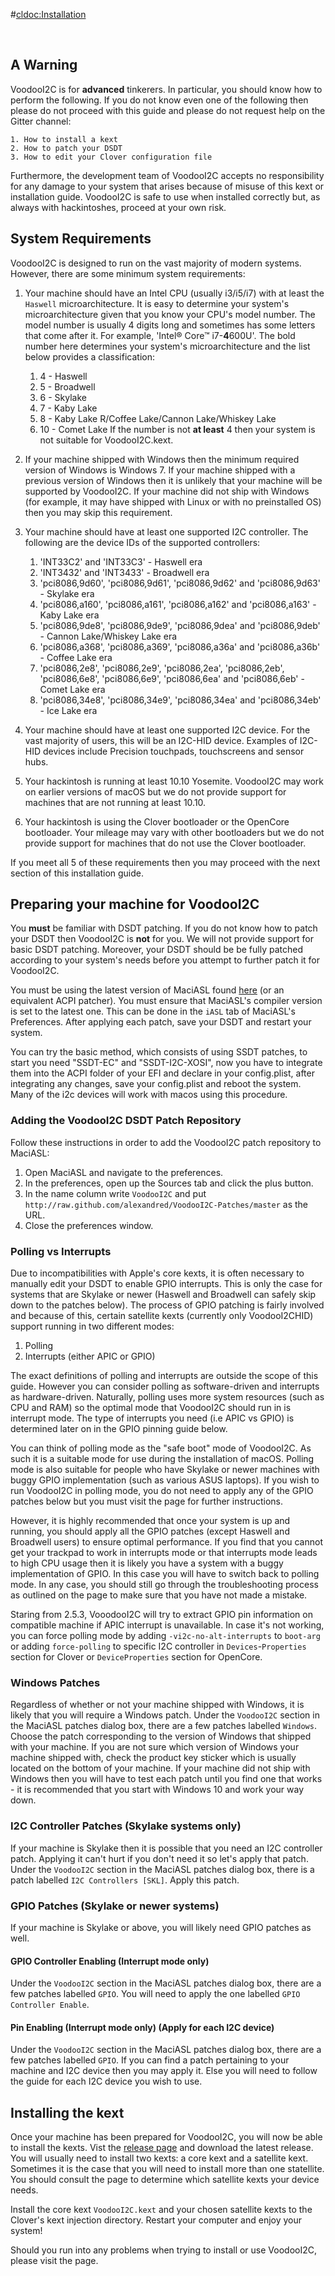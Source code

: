 #<cldoc:Installation>

&#8291;

## A Warning

VoodooI2C is for **advanced** tinkerers. In particular, you should know how to perform the following. If you do not know even one of the following then please do not proceed with this guide and please do not request help on the Gitter channel:

	1. How to install a kext
	2. How to patch your DSDT
	3. How to edit your Clover configuration file

Furthermore, the development team of VoodooI2C accepts no responsibility for any damage to your system that arises because of misuse of this kext or installation guide. VoodooI2C is safe to use when installed correctly but, as always with hackintoshes, proceed at your own risk.

## System Requirements

VoodooI2C is designed to run on the vast majority of modern systems. However, there are some minimum system requirements:

1. Your machine should have an Intel CPU (usually i3/i5/i7) with at least the `Haswell` microarchitecture. It is easy to determine your system's microarchitecture given that you know your CPU's model number. The model number is usually 4 digits long and sometimes has some letters that come after it. For example, 'Intel® Core™ i7-**4**600U'. The bold number here determines your system's microarchitecture and the list below provides a classification:
	1. 4 - Haswell
	2. 5 - Broadwell
	3. 6 - Skylake
	4. 7 - Kaby Lake
	5. 8 - Kaby Lake R/Coffee Lake/Cannon Lake/Whiskey Lake
	6. 10 - Comet Lake
If the number is not **at least** 4 then your system is not suitable for VoodooI2C.kext.

2. If your machine shipped with Windows then the minimum required version of Windows is Windows 7. If your machine shipped with a previous version of Windows then it is unlikely that your machine will be supported by VoodooI2C. If your machine did not ship with Windows (for example, it may have shipped with Linux or with no preinstalled OS) then you may skip this requirement.

3. Your machine should have at least one supported I2C controller. The following are the device IDs of the supported controllers:

	1. 'INT33C2' and 'INT33C3' - Haswell era
	2. 'INT3432' and 'INT3433' - Broadwell era
	3. 'pci8086,9d60', 'pci8086,9d61', 'pci8086,9d62' and 'pci8086,9d63' - Skylake era
	4. 'pci8086,a160', 'pci8086,a161', 'pci8086,a162' and 'pci8086,a163' - Kaby Lake era
	5. 'pci8086,9de8', 'pci8086,9de9', 'pci8086,9dea' and 'pci8086,9deb' - Cannon Lake/Whiskey Lake era
	6. 'pci8086,a368', 'pci8086,a369', 'pci8086,a36a' and 'pci8086,a36b' - Coffee Lake era
	7. 'pci8086,2e8', 'pci8086,2e9', 'pci8086,2ea', 'pci8086,2eb',
	   'pci8086,6e8', 'pci8086,6e9', 'pci8086,6ea' and 'pci8086,6eb' - Comet Lake era
	8. 'pci8086,34e8', 'pci8086,34e9', 'pci8086,34ea' and 'pci8086,34eb' - Ice Lake era

4. Your machine should have at least one supported I2C device. For the vast majority of users, this will be an I2C-HID device. Examples of I2C-HID devices include Precision touchpads, touchscreens and sensor hubs.

5. Your hackintosh is running at least 10.10 Yosemite. VoodooI2C may work on earlier versions of macOS but we do not provide support for machines that are not running at least 10.10.

6. Your hackintosh is using the Clover bootloader or the OpenCore bootloader. Your mileage may vary with other bootloaders but we do not provide support for machines that do not use the Clover bootloader.

If you meet all 5 of these requirements then you may proceed with the next section of this installation guide.

## Preparing your machine for VoodooI2C

You **must** be familiar with DSDT patching. If you do not know how to patch your DSDT then VoodooI2C is **not** for you. We will not provide support for basic DSDT patching. Moreover, your DSDT should be be fully patched according to your system's needs before you attempt to further patch it for VoodooI2C.

You must be using the latest version of MaciASL found [here](https://bitbucket.org/RehabMan/os-x-maciasl-patchmatic/downloads/) (or an equivalent ACPI patcher). You must ensure that MaciASL's compiler version is set to the latest one. This can be done in the `iASL` tab of MaciASL's Preferences. After applying each patch, save your DSDT and restart your system.

You can try the basic method, which consists of using SSDT patches, to start you need "SSDT-EC" and "SSDT-I2C-XOSI", now you have to integrate them into the ACPI folder of your EFI and declare in your config.plist, after integrating any changes, save your config.plist and reboot the system.
Many of the i2c devices will work with macos using this procedure.

### Adding the VoodooI2C DSDT Patch Repository

Follow these instructions in order to add the VoodooI2C patch repository to MaciASL:

1. Open MaciASL and navigate to the preferences.
2. In the preferences, open up the Sources tab and click the plus button.
3. In the name column write `VoodooI2C` and put `http://raw.github.com/alexandred/VoodooI2C-Patches/master` as the URL.
4. Close the preferences window.

### Polling vs Interrupts

Due to incompatibilities with Apple's core kexts, it is often necessary to manually edit your DSDT to enable GPIO interrupts. This is only the case for systems that are Skylake or newer (Haswell and Broadwell can safely skip down to the patches below). The process of GPIO patching is fairly involved and because of this, certain satellite kexts (currently only VoodooI2CHID) support running in two different modes:

1. Polling
2. Interrupts (either APIC or GPIO)

The exact definitions of polling and interrupts are outside the scope of this guide. However you can consider polling as software-driven and interrupts as hardware-driven. Naturally, polling uses more system resources (such as CPU and RAM) so the optimal mode that VoodooI2C should run in is interrupt mode. The type of interrupts you need (i.e APIC vs GPIO) is determined later on in the GPIO pinning guide below.

You can think of polling mode as the "safe boot" mode of VoodooI2C. As such it is a suitable mode for use during the installation of macOS. Polling mode is also suitable for people who have Skylake or newer machines with buggy GPIO implementation (such as various ASUS laptops). If you wish to run VoodooI2C in polling mode, you do not need to apply any of the GPIO patches below but you must visit the <Polling Mode> page for further instructions.

However, it is highly recommended that once your system is up and running, you should apply all the GPIO patches (except Haswell and Broadwell users) to ensure optimal performance. If you find that you cannot get your trackpad to work in interrupts mode or that interrupts mode leads to high CPU usage then it is likely you have a system with a buggy implementation of GPIO. In this case you will have to switch back to polling mode. In any case, you should still go through the troubleshooting process as outlined on the <Troubleshooting> page to make sure that you have not made a mistake.

Staring from 2.5.3, VooodooI2C will try to extract GPIO pin information on compatible machine if APIC interrupt is unavailable. In case it's not working, you can force polling mode by adding `-vi2c-no-alt-interrupts` to `boot-arg` or adding `force-polling` to specific I2C controller in `Devices`-`Properties` section for Clover or `DeviceProperties` section for OpenCore.

### Windows Patches

Regardless of whether or not your machine shipped with Windows, it is likely that you will require a Windows patch. Under the `VoodooI2C` section in the MaciASL patches dialog box, there are a few patches labelled `Windows`. Choose the patch corresponding to the version of Windows that shipped with your machine. If you are not sure which version of Windows your machine shipped with, check the product key sticker which is usually located on the bottom of your machine. If your machine did not ship with Windows then you will have to test each patch until you find one that works - it is recommended that you start with Windows 10 and work your way down.

### I2C Controller Patches (Skylake systems only)

If your machine is Skylake then it is possible that you need an I2C controller patch. Applying it can't hurt if you don't need it so let's apply that patch. Under the `VoodooI2C` section in the MaciASL patches dialog box, there is a patch labelled `I2C Controllers [SKL]`. Apply this patch.

### GPIO Patches (Skylake or newer systems)

If your machine is Skylake or above, you will likely need GPIO patches as well.

#### GPIO Controller Enabling (Interrupt mode only)

Under the `VoodooI2C` section in the MaciASL patches dialog box, there are a few patches labelled `GPIO`. You will need to apply the one labelled `GPIO Controller Enable`.

#### Pin Enabling (Interrupt mode only) (Apply for each I2C device)

Under the `VoodooI2C` section in the MaciASL patches dialog box, there are a few patches labelled `GPIO`. If you can find a patch pertaining to your machine and I2C device then you may apply it. Else you will need to follow the <GPIO Pinning> guide for each I2C device you wish to use.

## Installing the kext

Once your machine has been prepared for VoodooI2C, you will now be able to install the kexts. Vist the [release page](https://github.com/alexandred/VoodooI2C/releases) and download the latest release. You will usually need to install two kexts: a core kext and a satellite kext. Sometimes it is the case that you will need to install more than one statellite. You should consult the <Satellite Kexts> page to determine which satellite kexts your device needs.

Install the core kext `VoodooI2C.kext` and your chosen satellite kexts to the Clover's kext injection directory. Restart your computer and enjoy your system!

Should you run into any problems when trying to install or use VoodooI2C, please visit the <Troubleshooting> page.
